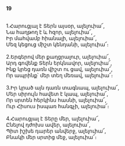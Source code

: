 **19**

\
1.Հարուցյալ է Տերն այսօր, ալելուիա՜,\
Նա հաղթող է և հզոր, ալելուիա՜,\
Իր մահվամբ հիանալի, ալելուիա՜,\
Մեզ կեցուց միշտ կենդանի, ալելուիա՜։\
\
2.Երգերով մեր քաղցրալուր, ալելուիա՜,\
Արդ գովենք Տերն երկնավոր, ալելուիա՜,\
Ինք կրեց դառն վիշտ ու ցավ, ալելուիա՜,\
Որ ապրինք՝ մեր տեղ մեռավ, ալելուիա՜։\
\
3.Իր կրած այն դառն տագնապ, ալելուիա՜,\
Մեր սիրույն հավետ է կապ, ալելուիա՜,\
Որ սրտեն հերկինս հասնի, ալելուիա՜,\
Ուր Հիսուս իսպառ հանգչի, ալելուիա՜։\
\
4.Հարուցյալ է Տերը մեր, ալելուիա՜,\
Ընելով դժոխս ավեր, ալելուիա՜,\
Պիտ իշխե դարեր անվերջ, ալելուիա՜,\
Բնակի մեր սրտից մեջ, ալելուիա՜։
